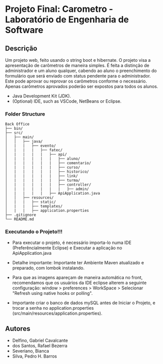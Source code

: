# Projeto Final: Carometro - Laboratório de Engenharia de Software

## Descrição

Um projeto web, feito usando o string boot e hibernate. O projeto visa a apresentação de carômetros de maneira simples. 
É feita a distinção de administrador e um aluno qualquer, cabendo ao aluno o preenchimento do formulário que será enviado com status pendente para o administrador.
Este pode aprovar ou reprovar os carômetros conforme o necessário. Apenas carômetros aprovados poderão ser expostos para todos os alunos.

* Java Development Kit (JDK).
* (Optional) IDE, such as VSCode, NetBeans or Eclipse.

### Folder Structure
````
Back Office
├── bin/
├── src/
│   ├── main/
│   │   ├── java/
│   |   |   ├── evento/ 
│   |   |   |   ├── fatec/ 
│   |   |   |   |   ├── api/
│   |   |   |   |   |   ├── aluno/
│   |   |   |   |   |   ├── comentario/
│   |   |   |   |   |   ├── curso/
│   |   |   |   |   |   ├── historico/
│   |   |   |   |   |   ├── link/
│   |   |   |   |   |   ├── turma/
│   |   |   |   |   |   ├── controller/
│   |   |   |   |   |   |   ├── admin/
│   |   |   |   |   ├── ApiApplication.java
│   │   ├── resources/
│   |   |   ├── static/ 
│   |   |   ├── templates/ 
│   |   |   ├── application.properties 
├── .gitignore
└── README.md
````

### Executando o Projeto!!!
* Para executar o projeto, é necessário importa-lo numa IDE (Preferêncialmente Eclipse) e Executar a aplicação no ApiApplication.java

* Detalhe importante: Importante ter Ambiente Maven atualizado e preparado, com lombok instalando.
  
* Para que as imagens apareçam de maneira automática no front, recomendamos que os usuários da IDE eclipse alterem a seguinte configuração:
window > preferences > WorkSpace > Selecionar "Refresh using native hooks or polling".

* Importante criar o banco de dados mySQL antes de Iniciar o Projeto, e trocar a senha no application.properties (src/main/resources/application.properties).

## Autores

 - Delfino, Gabriel Cavalcante
 - dos Santos, Rafael Bezerra
 - Severiano, Bianca
 - Silva, Pedro H. Barros

